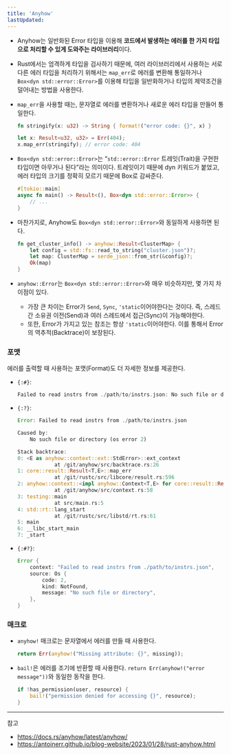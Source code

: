 ```yaml
---
title: 'Anyhow'
lastUpdated: 
---
```


- Anyhow는 일반화된 Error 타입을 이용해 **코드에서 발생하는 에러를 한 가지 타입으로 처리할 수 있게 도와주는 라이브러리**이다.
  
- Rust에서는 엄격하게 타입을 검사하기 때문에, 여러 라이브러리에서 사용하는 서로 다른 에러 타입을 처리하기 위해서는 `map_err`로 에러를 변환해 통일하거나 `Box<dyn std::error::Error>`를 이용해 타입을 일반화하거나 타입의 제약조건을 덜어내는 방법을 사용한다.

- `map_err`을 사용할 때는, 문자열로 에러를 변환하거나 새로운 에러 타입을 만들어 통일한다.
  
    ```rust
    fn stringify(x: u32) -> String { format!("error code: {}", x) }

    let x: Result<u32, u32> = Err(404);
    x.map_err(stringify); // error code: 404
    ```

- `Box<dyn std::error::Error>`는 “`std::error::Error` 트레잇(Trait)을 구현한 타입이면 아무거나 된다”라는 의미이다. 트레잇이기 때문에 dyn 키워드가 붙었고, 에러 타입의 크기를 정확히 모르기 때문에 Box로 감싸준다.

    ```rust
    #[tokio::main]
    async fn main() -> Result<(), Box<dyn std::error::Error>> {
        // ...
    }
    ```

- 마찬가지로, Anyhow도 `Box<dyn std::error::Error>`와 동일하게 사용하면 된다.

    ```rust
    fn get_cluster_info() -> anyhow::Result<ClusterMap> {
        let config = std::fs::read_to_string("cluster.json")?;
        let map: ClusterMap = serde_json::from_str(&config)?;
        Ok(map)
    }
    ```

- `anyhow::Error`는 `Box<dyn std::error::Error>`와 매우 비슷하지만, 몇 가지 차이점이 있다.

   - 가장 큰 차이는 Error가 `Send`, `Sync`, `'static`이어야한다는 것이다. 즉, 스레드간 소유권 이전(Send)과 여러 스레드에서 접근(Sync)이 가능해야한다.
   - 또한, Error가 가지고 있는 참조는 항상 `'static`이어야한다. 이를 통해서 Error의 역추적(Backtrace)이 보장된다.

### 포맷

에러를 출력할 때 사용하는 포맷(Format)도 더 자세한 정보를 제공한다.

- `{:#}`:
  
    ```rust
    Failed to read instrs from ./path/to/instrs.json: No such file or directory (os error 2)
    ```

- `{:?}`:

    ```rust
    Error: Failed to read instrs from ./path/to/instrs.json

    Caused by:
        No such file or directory (os error 2)

    Stack backtrace:
    0: <E as anyhow::context::ext::StdError>::ext_context
                at /git/anyhow/src/backtrace.rs:26
    1: core::result::Result<T,E>::map_err
                at /git/rustc/src/libcore/result.rs:596
    2: anyhow::context::<impl anyhow::Context<T,E> for core::result::Result<T,E>>::with_context
                at /git/anyhow/src/context.rs:58
    3: testing::main
                at src/main.rs:5
    4: std::rt::lang_start
                at /git/rustc/src/libstd/rt.rs:61
    5: main
    6: __libc_start_main
    7: _start
    ```

- `{:#?}`:

    ```rust
    Error {
        context: "Failed to read instrs from ./path/to/instrs.json",
        source: Os {
            code: 2,
            kind: NotFound,
            message: "No such file or directory",
        },
    }
    ````

### 매크로

- `anyhow!` 매크로는 문자열에서 에러를 만들 때 사용한다.

    ```rust
    return Err(anyhow!("Missing attribute: {}", missing)); 
    ```

- `bail!`은 에러를 조기에 반환할 때 사용한다. `return Err(anyhow!("error message"))`와 동일한 동작을 한다.

    ```rust
    if !has_permission(user, resource) {
        bail!("permission denied for accessing {}", resource);
    }
    ```

---
참고
- https://docs.rs/anyhow/latest/anyhow/
- https://antoinerr.github.io/blog-website/2023/01/28/rust-anyhow.html